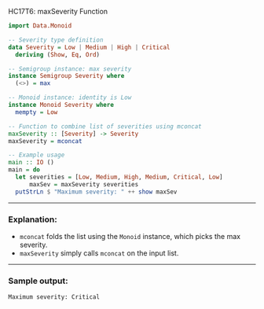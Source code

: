 HC17T6: maxSeverity Function

```haskell
import Data.Monoid

-- Severity type definition
data Severity = Low | Medium | High | Critical
  deriving (Show, Eq, Ord)

-- Semigroup instance: max severity
instance Semigroup Severity where
  (<>) = max

-- Monoid instance: identity is Low
instance Monoid Severity where
  mempty = Low

-- Function to combine list of severities using mconcat
maxSeverity :: [Severity] -> Severity
maxSeverity = mconcat

-- Example usage
main :: IO ()
main = do
  let severities = [Low, Medium, High, Medium, Critical, Low]
      maxSev = maxSeverity severities
  putStrLn $ "Maximum severity: " ++ show maxSev
```

---

### Explanation:

* `mconcat` folds the list using the `Monoid` instance, which picks the max severity.
* `maxSeverity` simply calls `mconcat` on the input list.

---

### Sample output:

```
Maximum severity: Critical
```
